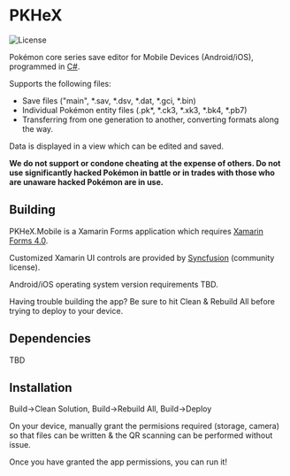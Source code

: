 PKHeX
=====
![License](https://img.shields.io/badge/License-GPLv3-blue.svg)

Pokémon core series save editor for Mobile Devices (Android/iOS), programmed in [C#](https://en.wikipedia.org/wiki/C_Sharp_%28programming_language%29).

Supports the following files:
* Save files ("main", \*.sav, \*.dsv, \*.dat, \*.gci, \*.bin)
* Individual Pokémon entity files (.pk\*, \*.ck3, \*.xk3, \*.bk4, \*.pb7)
* Transferring from one generation to another, converting formats along the way.

Data is displayed in a view which can be edited and saved.

**We do not support or condone cheating at the expense of others. Do not use significantly hacked Pokémon in battle or in trades with those who are unaware hacked Pokémon are in use.**

## Building

PKHeX.Mobile is a Xamarin Forms application which requires [Xamarin Forms 4.0](https://docs.microsoft.com/en-us/xamarin/xamarin-forms/release-notes/4.0/4.0.0).

Customized Xamarin UI controls are provided by [Syncfusion](https://www.syncfusion.com/products/communitylicense) (community license).

Android/iOS operating system version requirements TBD.

Having trouble building the app? Be sure to hit Clean & Rebuild All before trying to deploy to your device.

## Dependencies

TBD

## Installation

Build->Clean Solution, Build->Rebuild All, Build->Deploy

On your device, manually grant the permisions required (storage, camera) so that files can be written & the QR scanning can be performed without issue.

Once you have granted the app permissions, you can run it!
